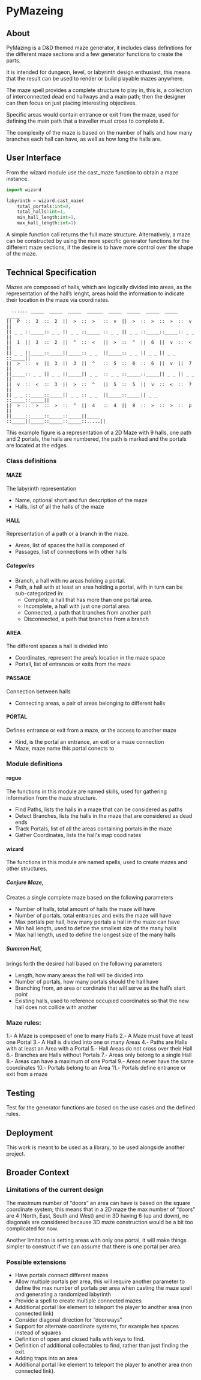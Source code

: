 # PyMazeing

## About 

PyMazing is a D&D themed maze generator, it includes class definitions for the different maze sections and a few generator functions to create the parts.

It is intended for dungeon, level, or labyrinth design enthusiast, this means that the result can be used to render or build playable mazes anywhere.

The maze spell provides a complete structure to play in, this is, a collection of interconnected dead end hallways and a main path; then the designer can then focus on just placing interesting objectives.

Specific areas would contain entrance or exit from the maze, used for defining the main path that a traveller must cross to complete it.

The complexity of the maze is based on the number of halls and how many branches each hall can have, as well as how long the halls are. 

## User Interface 

From the wizard module use the cast_maze function to obtain a maze instance. 

```python
import wizard

labyrinth = wizard.cast_maze(
	total_portals:int=0,
	total_halls:int=1,
	min_hall_length:int=1,
	max_hall_length:int=1)
```

A simple function call returns the full maze structure. Alternatively, a maze can be constructed by using the more specific generator functions for the different maze sections, if the desire is to have more control over the shape of the maze.

## Technical Specification 

Mazes are composed of halls, which are logically divided into areas, as the representation of the hall’s lenght, areas hold the information to indicate their location in the maze via coordinates.

```
  ...... _____  _____  _____  ______  _____  _____  _____  _____  _____ 
||  P  ::  2  ::  2  ||  >  ::  >   ::  v  ||  >  ::  >  ::  >  ::  v  ||
|| _ _ ::_____:: _ _ || _ _ ::_____ :: _ _ || _ _ ::_____::_____:: _ _ ||
||  1  ||  2  ::  2  ||  ^  ::  <   ||  >  ::  ^  ||  6  ||  v  ::  <  ||
|| _ _ ||_____::_____||_____:: _ _  ||_____:: _ _ || _ _ || _ _ ::_____||
||  >  ::  v  ||  3  ||  3  ||  ^   ::  5  ::  6  ::  6  ||  v  ||  7  ||
||_____:: _ _ || _ _ ||_____|| _ _  :: _ _ ::_____::_____|| _ _ || _ _ ||
||  v  ::  <  ::  3  ||  >  ::  ^   ||  5  ::  5  ||  v  ::  <  ::  7  ||
|| _ _ ::_____::_____|| _ _ :: _ _  ||_____::_____|| _ _ ::_____::_____||
||  >  ::  >  ::  >  ::  ^  ||  4   ::  4  ||  8  ::  >  ::  >  ::  p  ||
||_____::_____::_____::_____||_____ ::_____||_____::_____::_____::.....||
```

This example figure is a representation of a 2D Maze with 9 halls, one path and 2 portals, the halls are numbered, the path is marked and the portals are located at the edges.

### Class definitions 

#### MAZE
The labyrinth representation
- Name, optional short and fun description of the maze
- Halls, list of all the halls of the maze

#### HALL
Representation of a path or a branch in the maze.
- Areas, list of spaces the hall is composed of
- Passages, list of connections with other halls

##### Categories
- Branch, a hall with no areas holding a portal.
- Path, a hall with at least an area holding a portal, with in turn can be sub-categorized in:
	- Complete, a hall that has more than one portal area.
	- Incomplete, a hall with just one portal area.
	- Connected, a path that branches from another path
	- Disconnected, a path that branches from a branch

#### AREA
The different spaces a hall is divided into
- Coordinates, represent the area’s location in the maze space
- Portall, list of entrances or exits from the maze

#### PASSAGE
Connection between halls
- Connecting areas, a pair of areas belonging to different halls

#### PORTAL
Defines entrance or exit from a maze, or the access to another maze
- Kind, is the portal an entrance, an exit or a maze connection
- Maze, maze name this portal conects to

### Module definitions

#### rogue
The functions in this module are named skills, used for gathering information from the maze structure.
- Find Paths, lists the halls in a maze that can be considered as paths
- Detect Branches, lists the halls in the maze that are considered as dead ends
- Track Portals, list of all the areas containing portals in the maze
- Gather Coordinates, lists the hall's map coodinates

#### wizard
The functions in this module are named spells, used to create mazes and other structures.

##### Conjure Maze, 
Creates a single complete maze based on the following parameters
- Number of halls, total amount of halls the maze will have
- Number of portals, total entrances and exits the maze will have
- Max portals per hall, how many portals a hall in the maze can have
- Min hall length, used to define the smallest size of the many halls
- Max hall length, used to define the longest size of the many halls

##### Summon Hall, 
brings forth the desired hall based on the following parameters
- Length, how many areas the hall will be divided into
- Number of portals, how many portals should the hall have
- Branching from, an area or cordinate that will serve as the hall’s start point
- Existing halls, used to reference occupied coordinates so that the new hall does not collide with another


### Maze rules:
1.- A Maze is composed of one to many Halls
2.- A Maze must have at least one Portal
3.- A Hall is divided into one or many Areas
4.- Paths are Halls with at least an Area with a Portal
5.- Hall Areas do not cross over their Hall
6.- Branches are Halls without Portals
7.- Areas only belong to a single Hall
8.- Areas can have a maximum of one Portal
9.- Areas never have the same coordinates
10.- Portals belong to an Area
11.- Portals define entrance or exit from a maze

## Testing
Test for the generator functions are based on the use cases and the defined rules.

## Deployment 
This work is meant to be used as a library, to be used alongside another project.

## Broader Context 

### Limitations of the current design
The maximum number of “doors” an area can have is based on the square coordinate system; this means that in a 2D maze the max number of “doors” are 4 (North, East, South and West) and in 3D having 6 (up and down), no diagonals are considered because 3D maze construction would be a bit too complicated for now.

Another limitation is setting areas with only one portal, it will make things simpler to construct if we can assume that there is one portal per area.

### Possible extensions 
- Have portals connect different mazes
- Allow multiple portals per area, this will require another parameter to define the max number of portals per area when casting the maze spell and generating a randomized labyrinth
- Provide a spell to create multiple connected mazes
- Additional portal like element to teleport the player to another area (non connected link)
- Consider diagonal direction for “doorways” 
- Support for alternate coordinate systems, for example hex spaces instead of squares
- Definition of open and closed halls with keys to find.
- Definition of additional collectables to find, rather than just finding the exit.
- Adding traps into an area
- Additional portal like element to teleport the player to another area (non connected link).
